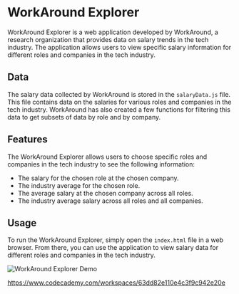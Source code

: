 WorkAround Explorer
===================

WorkAround Explorer is a web application developed by WorkAround, a research organization that provides data on salary trends in the tech industry. The application allows users to view specific salary information for different roles and companies in the tech industry.

Data
----

The salary data collected by WorkAround is stored in the `salaryData.js` file. This file contains data on the salaries for various roles and companies in the tech industry. WorkAround has also created a few functions for filtering this data to get subsets of data by role and by company.

Features
--------

The WorkAround Explorer allows users to choose specific roles and companies in the tech industry to see the following information:

-   The salary for the chosen role at the chosen company.
-   The industry average for the chosen role.
-   The average salary at the chosen company across all roles.
-   The industry average salary across all roles and all companies.

Usage
-----

To run the WorkAround Explorer, simply open the `index.html` file in a web browser. From there, you can use the application to view salary data for different roles and companies in the tech industry.

![WorkAround Explorer Demo](https://user-images.githubusercontent.com/51531604/216719398-e730d55d-d18b-4adf-b141-e83fcb602f1f.gif)


https://www.codecademy.com/workspaces/63dd82e110e4c3f9c942e20e
